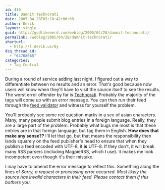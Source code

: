 ```yaml
---
id: 410
title: Damnit Technorati
date: 2005-04-28T09:18:42+00:00
author: Derik
layout: single
guid: http://godlikenerd.com/weblog/2005/04/28/damnit-technorati/
permalink: /weblog/2005/04/28/damnit-technorati/
shorturl:
  - http://l.derik.us/8y
dsq_thread_id:
  - "64768665"
categories:
  - Tag Central
---
```

During a round of service adding last night, I figured out a way to differentiate between no results and an error. That's good because now users will know when they'll have to visit the source itself to see the results. The worst error offender by far is [Technorati](http://technorati.com). Probably the majority of the tags will come up with an error message. You can then run their feed through the [feed validator]() and witness for yourself the problem.

You'll probably see some red question marks in a see of asian characters. Many, many people submit blog entries in a foreign language. Really, they are a large part of the problem. Probably what bugs me most is that these entries are in that foreign language, but tag them in English. **How does that make any sense??** I'll let that go, but that means the responsibility then lands squarely on the feed publisher's head to ensure that when they publish a feed encoded with UTF-8, it **is** UTF-8. If they don't, it will break many RSS parsers (including MagpieRSS, which I use). It makes me look incompetent even though it's their mistake.

I may have to amend the error message to reflect this. Something along the lines of _Sorry, a request or processing error occurred. Most likely the source has invalid characters in their feed. Please contact them if this bothers you._